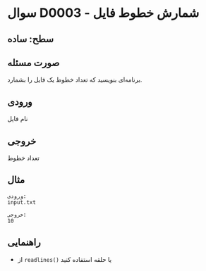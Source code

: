 # سوال D0003 - شمارش خطوط فایل

## سطح: ساده

## صورت مسئله
برنامه‌ای بنویسید که تعداد خطوط یک فایل را بشمارد.

## ورودی
نام فایل

## خروجی
تعداد خطوط

## مثال
```
ورودی:
input.txt

خروجی:
10
```

## راهنمایی
- از `readlines()` یا حلقه استفاده کنید
